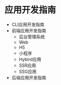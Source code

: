 # 应用开发指南

- CLI应用开发指南
- 前端应用开发指南
  - 后台管理系统
  - Web
  - H5
  - 小程序
  - Hybird应用
  - SSR应用
  - SSG应用
- 后端应用开发指南
